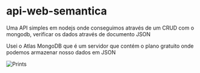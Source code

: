 # api-web-semantica
Uma API simples em nodejs onde conseguimos através de um CRUD com o mongodb, verificar os dados através de documento JSON

Usei o Atlas MongoDB que é um servidor que contém o plano gratuito onde podemos armazenar nosso dados em JSON

![Prints](https://imgur.com/a/m84LSWx)
